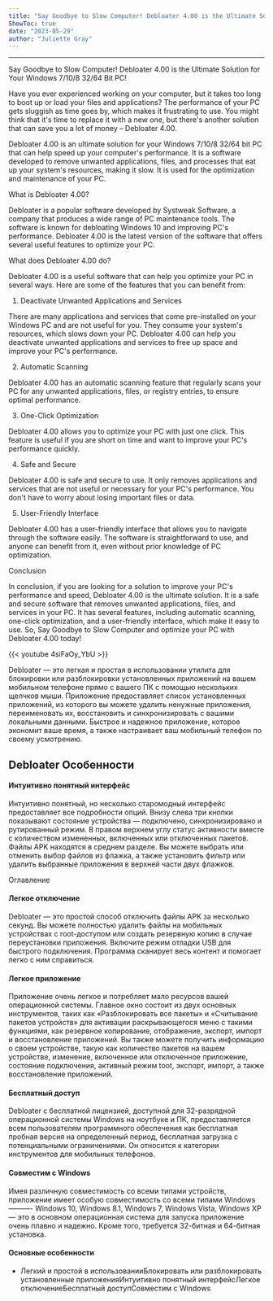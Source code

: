```yaml
---
title: "Say Goodbye to Slow Computer! Debloater 4.00 is the Ultimate Solution for Your Windows 7/10/8 32/64 Bit PC!"
ShowToc: true 
date: "2023-05-29"
author: "Juliette Gray"
---
```

*****
Say Goodbye to Slow Computer! Debloater 4.00 is the Ultimate Solution for Your Windows 7/10/8 32/64 Bit PC!

Have you ever experienced working on your computer, but it takes too long to boot up or load your files and applications? The performance of your PC gets sluggish as time goes by, which makes it frustrating to use. You might think that it's time to replace it with a new one, but there's another solution that can save you a lot of money – Debloater 4.00. 

Debloater 4.00 is an ultimate solution for your Windows 7/10/8 32/64 bit PC that can help speed up your computer's performance. It is a software developed to remove unwanted applications, files, and processes that eat up your system's resources, making it slow. It is used for the optimization and maintenance of your PC.

What is Debloater 4.00?

Debloater is a popular software developed by Systweak Software, a company that produces a wide range of PC maintenance tools. The software is known for debloating Windows 10 and improving PC's performance. Debloater 4.00 is the latest version of the software that offers several useful features to optimize your PC.

What does Debloater 4.00 do?

Debloater 4.00 is a useful software that can help you optimize your PC in several ways. Here are some of the features that you can benefit from:

1. Deactivate Unwanted Applications and Services

There are many applications and services that come pre-installed on your Windows PC and are not useful for you. They consume your system's resources, which slows down your PC. Debloater 4.00 can help you deactivate unwanted applications and services to free up space and improve your PC's performance.

2. Automatic Scanning

Debloater 4.00 has an automatic scanning feature that regularly scans your PC for any unwanted applications, files, or registry entries, to ensure optimal performance.

3. One-Click Optimization

Debloater 4.00 allows you to optimize your PC with just one click. This feature is useful if you are short on time and want to improve your PC's performance quickly.

4. Safe and Secure

Debloater 4.00 is safe and secure to use. It only removes applications and services that are not useful or necessary for your PC's performance. You don't have to worry about losing important files or data.

5. User-Friendly Interface

Debloater 4.00 has a user-friendly interface that allows you to navigate through the software easily. The software is straightforward to use, and anyone can benefit from it, even without prior knowledge of PC optimization.

Conclusion

In conclusion, if you are looking for a solution to improve your PC's performance and speed, Debloater 4.00 is the ultimate solution. It is a safe and secure software that removes unwanted applications, files, and services in your PC. It has several features, including automatic scanning, one-click optimization, and a user-friendly interface, which make it easy to use. So, Say Goodbye to Slow Computer and optimize your PC with Debloater 4.00 today!

{{< youtube 4siFaOy_YbU >}} 



Debloater — это легкая и простая в использовании утилита для блокировки или разблокировки установленных приложений на вашем мобильном телефоне прямо с вашего ПК с помощью нескольких щелчков мыши. Приложение предоставляет список установленных приложений, из которого вы можете удалить ненужные приложения, переименовать их, восстановить и синхронизировать с вашими локальными данными. Быстрое и надежное приложение, которое экономит ваше время, а также настраивает ваш мобильный телефон по своему усмотрению.
 
## Debloater Особенности
 
#### Интуитивно понятный интерфейс
 
Интуитивно понятный, но несколько старомодный интерфейс предоставляет все подробности опций. Внизу слева три кнопки показывают состояние устройства — подключено, синхронизировано и рутированный режим. В правом верхнем углу статус активности вместе с количеством измененных, включенных или отключенных пакетов. Файлы APK находятся в среднем разделе. Вы можете выбрать или отменить выбор файлов из флажка, а также установить фильтр или удалить выбранные приложения в верхней части двух флажков.
 
Оглавление
 
#### Легкое отключение
 
Debloater — это простой способ отключить файлы APK за несколько секунд. Вы можете полностью удалить файлы на мобильных устройствах с root-доступом или создать резервную копию в случае переустановки приложения. Включите режим отладки USB для быстрого подключения. Программа сканирует весь контент и помогает легко с ним справиться.
 
#### Легкое приложение
 
Приложение очень легкое и потребляет мало ресурсов вашей операционной системы. Главное окно состоит из двух основных инструментов, таких как «Разблокировать все пакеты» и «Считывание пакетов устройств» для активации раскрывающегося меню с такими функциями, как резервное копирование, отображение, экспорт, импорт и восстановление приложений. Вы также можете получить информацию о своем устройстве, такую как количество пакетов на вашем устройстве, изменение, включенное или отключенное приложение, состояние подключения, активный режим toot, экспорт, импорт, а также восстановление приложений.
 
#### Бесплатный доступ
 
Debloater с бесплатной лицензией, доступной для 32-разрядной операционной системы Windows на ноутбуке и ПК, предоставляется всем пользователям программного обеспечения как бесплатная пробная версия на определенный период, бесплатная загрузка с потенциальными ограничениями. Он относится к категории инструментов для мобильных телефонов.
 
#### Совместим с Windows
 
Имея различную совместимость со всеми типами устройств, приложение имеет особую совместимость со всеми типами Windows ———- Windows 10, Windows 8.1, Windows 7, Windows Vista, Windows XP — это в основном операционная система для запуска приложение очень плавно и надежно. Кроме того, требуется 32-битная и 64-битная установка.
 
#### Основные особенности
 
- Легкий и простой в использованииБлокировать или разблокировать установленные приложенияИнтуитивно понятный интерфейсЛегкое отключениеБесплатный доступСовместим с Windows




